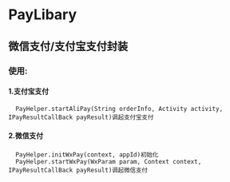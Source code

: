 # PayLibary
## 微信支付/支付宝支付封装<br>
### 使用:<br>

#### 1.支付宝支付<br>
      PayHelper.startAliPay(String orderInfo, Activity activity, IPayResultCallBack payResult)调起支付宝支付
#### 2.微信支付<br>
      PayHelper.initWxPay(context, appId)初始化
      PayHelper.startWxPay(WxParam param, Context context, IPayResultCallBack payResult)调起微信支付
